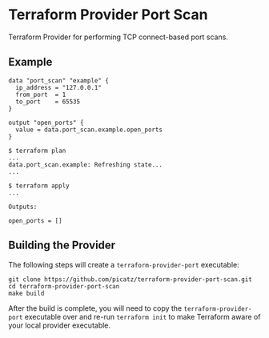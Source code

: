 # Terraform Provider Port Scan

Terraform Provider for performing TCP connect-based port scans.

## Example

```hcl
data "port_scan" "example" {
  ip_address = "127.0.0.1"
  from_port  = 1
  to_port    = 65535
}

output "open_ports" {
  value = data.port_scan.example.open_ports
}
```

```console
$ terraform plan
...
data.port_scan.example: Refreshing state...
...
```

```console
$ terraform apply
...

Outputs:

open_ports = []
```

## Building the Provider

The following steps will create a `terraform-provider-port` executable:

```console
git clone https://github.com/picatz/terraform-provider-port-scan.git
cd terraform-provider-port-scan
make build
```

After the build is complete, you will need to copy the `terraform-provider-port` executable over and re-run `terraform init` to make Terraform aware of your local provider executable.
